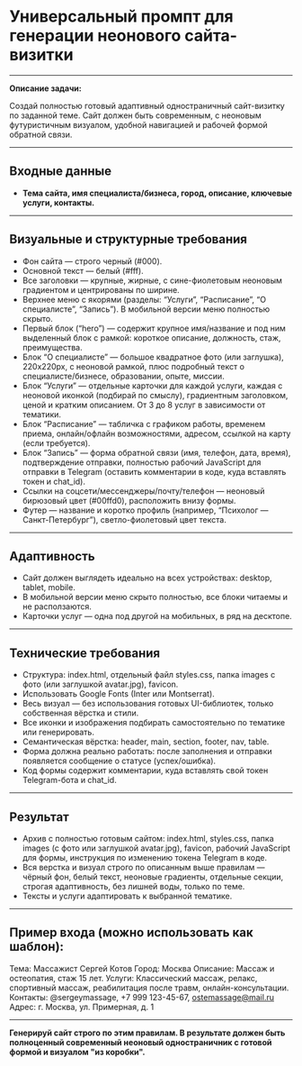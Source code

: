 # Универсальный промпт для генерации неонового сайта-визитки

---

**Описание задачи:**

Создай полностью готовый адаптивный одностраничный сайт-визитку по заданной теме. Сайт должен быть современным, с неоновым футуристичным визуалом, удобной навигацией и рабочей формой обратной связи.

---

## Входные данные

- **Тема сайта, имя специалиста/бизнеса, город, описание, ключевые услуги, контакты.**

---

## Визуальные и структурные требования

- Фон сайта — строго черный (#000).
- Основной текст — белый (#fff).
- Все заголовки — крупные, жирные, с сине-фиолетовым неоновым градиентом и центрированы по ширине.
- Верхнее меню с якорями (разделы: “Услуги”, “Расписание”, “О специалисте”, “Запись”). В мобильной версии меню полностью скрыто.
- Первый блок (“hero”) — содержит крупное имя/название и под ним выделенный блок с рамкой: короткое описание, должность, стаж, преимущества.
- Блок “О специалисте” — большое квадратное фото (или заглушка), 220x220px, с неоновой рамкой, плюс подробный текст о специалисте/бизнесе, образовании, опыте, миссии.
- Блок “Услуги” — отдельные карточки для каждой услуги, каждая с неоновой иконкой (подбирай по смыслу), градиентным заголовком, ценой и кратким описанием. От 3 до 8 услуг в зависимости от тематики.
- Блок “Расписание” — табличка с графиком работы, временем приема, онлайн/офлайн возможностями, адресом, ссылкой на карту (если требуется).
- Блок “Запись” — форма обратной связи (имя, телефон, дата, время), подтверждение отправки, полностью рабочий JavaScript для отправки в Telegram (оставить комментарии в коде, куда вставлять токен и chat_id).
- Ссылки на соцсети/мессенджеры/почту/телефон — неоновый бирюзовый цвет (#00ffd0), расположить внизу формы.
- Футер — название и коротко профиль (например, “Психолог — Санкт-Петербург”), светло-фиолетовый цвет текста.

---

## Адаптивность

- Сайт должен выглядеть идеально на всех устройствах: desktop, tablet, mobile.
- В мобильной версии меню скрыто полностью, все блоки читаемы и не расползаются.
- Карточки услуг — одна под другой на мобильных, в ряд на десктопе.

---

## Технические требования

- Структура: index.html, отдельный файл styles.css, папка images с фото (или заглушкой avatar.jpg), favicon.
- Использовать Google Fonts (Inter или Montserrat).
- Весь визуал — без использования готовых UI-библиотек, только собственная вёрстка и стили.
- Все иконки и изображения подбирать самостоятельно по тематике или генерировать.
- Семантическая вёрстка: header, main, section, footer, nav, table.
- Форма должна реально работать: после заполнения и отправки появляется сообщение о статусе (успех/ошибка).
- Код формы содержит комментарии, куда вставлять свой токен Telegram-бота и chat_id.

---

## Результат

- Архив с полностью готовым сайтом: index.html, styles.css, папка images (с фото или заглушкой avatar.jpg), favicon, рабочий JavaScript для формы, инструкция по изменению токена Telegram в коде.
- Вся верстка и визуал строго по описанным выше правилам — чёрный фон, белый текст, неоновые градиенты, отдельные секции, строгая адаптивность, без лишней воды, только по теме.
- Тексты и услуги адаптировать к выбранной тематике.

---

## Пример входа (можно использовать как шаблон):

Тема: Массажист Сергей Котов
Город: Москва
Описание: Массаж и остеопатия, стаж 15 лет.
Услуги: Классический массаж, релакс, спортивный массаж, реабилитация после травм, онлайн-консультации.
Контакты: @sergeymassage, +7 999 123-45-67, ostemassage@mail.ru
Адрес: г. Москва, ул. Примерная, д. 1


---

**Генерируй сайт строго по этим правилам. В результате должен быть полноценный современный неоновый одностраничник с готовой формой и визуалом "из коробки".**
